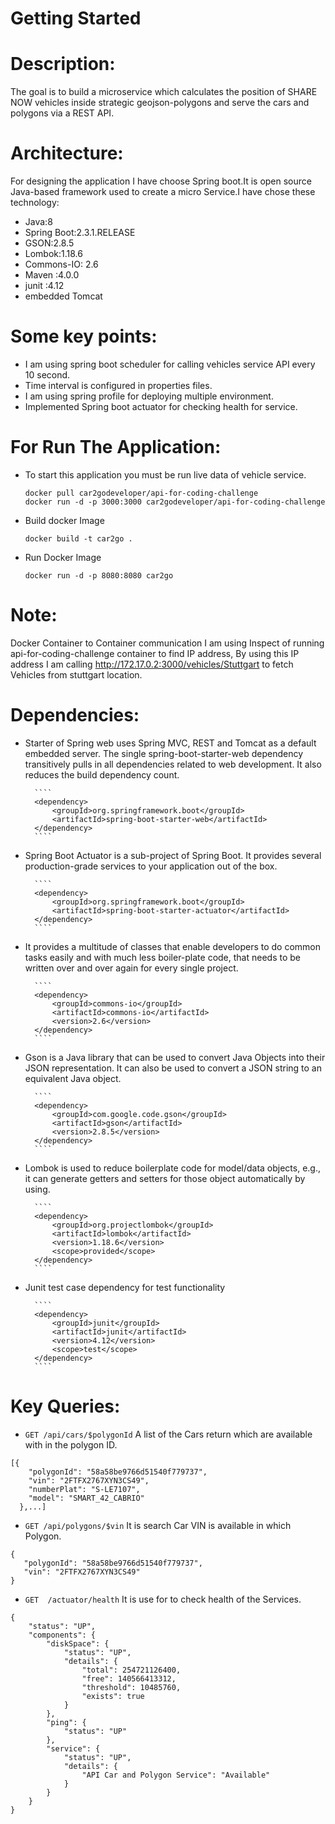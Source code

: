 # Getting Started

Description:
===========
  The goal is to build a microservice which calculates the position of SHARE NOW
  vehicles inside strategic geojson-polygons and serve the cars and polygons via a
  REST API.

Architecture:
============
For designing the application I have choose Spring boot.It is open source Java-based framework used to create a micro Service.I have chose these technology:

* Java:8
* Spring Boot:2.3.1.RELEASE
* GSON:2.8.5
* Lombok:1.18.6
* Commons-IO: 2.6 
* Maven :4.0.0
* junit :4.12
* embedded Tomcat

Some key points:
===============

* I am using spring boot scheduler for calling vehicles service API every 10 second.
* Time interval is configured in properties files.
* I am using spring profile for deploying multiple environment.
* Implemented Spring boot actuator for checking health for service.

For Run The Application:
=======================
* To start this application you must be run live data of vehicle service.

	````
	docker pull car2godeveloper/api-for-coding-challenge 
	docker run -d -p 3000:3000 car2godeveloper/api-for-coding-challenge
	````

* Build docker Image 

   ````
   docker build -t car2go .
   ````
   
* Run Docker Image

  ````
  docker run -d -p 8080:8080 car2go
  ````

Note:
=====
Docker Container to Container communication I am using Inspect of running api-for-coding-challenge container to find IP address,
By using this IP address I am calling http://172.17.0.2:3000/vehicles/Stuttgart to fetch Vehicles from stuttgart location.


Dependencies:
============

* Starter of Spring web uses Spring MVC, REST and Tomcat as a default embedded server. The single spring-boot-starter-web dependency transitively pulls in all dependencies related to web development. It also reduces the build dependency count.
  		
		````
		<dependency>
			<groupId>org.springframework.boot</groupId>
			<artifactId>spring-boot-starter-web</artifactId>
		</dependency>
		````
		
* Spring Boot Actuator is a sub-project of Spring Boot. It provides several production-grade services to your application out of the box.
      
     	````
		<dependency>
			<groupId>org.springframework.boot</groupId>
			<artifactId>spring-boot-starter-actuator</artifactId>
		</dependency>
		````
		
* It provides a multitude of classes that enable developers to do common tasks easily and with much less boiler-plate code, that needs to be written over and over again for every single project.
	
      	````
		<dependency>
			<groupId>commons-io</groupId>
			<artifactId>commons-io</artifactId>
			<version>2.6</version>
		</dependency>
		````
		
* Gson is a Java library that can be used to convert Java Objects into their JSON representation. It can also be used to convert a JSON string to an equivalent Java object.
		
		````
		<dependency>
			<groupId>com.google.code.gson</groupId>
			<artifactId>gson</artifactId>
			<version>2.8.5</version>
		</dependency>
		````
		
* Lombok is used to reduce boilerplate code for model/data objects, e.g., it can generate getters and setters for those object automatically by using.
		
		````
		<dependency>
			<groupId>org.projectlombok</groupId>
			<artifactId>lombok</artifactId>
			<version>1.18.6</version>
			<scope>provided</scope>
		</dependency>
		````
		
* Junit test case dependency for test functionality
		
		````
		<dependency>
			<groupId>junit</groupId>
			<artifactId>junit</artifactId>
			<version>4.12</version>
			<scope>test</scope>
		</dependency>
		````

Key Queries:
===========
* `GET /api/cars/$polygonId`
A list of the Cars return which are available with in the polygon ID.

````
[{
    "polygonId": "58a58be9766d51540f779737",
    "vin": "2FTFX2767XYN3CS49",
    "numberPlat": "S-LE7107",
    "model": "SMART_42_CABRIO"
  },...]
````

* `GET /api/polygons/$vin`
It is search Car VIN is available in which Polygon. 

````
{
   "polygonId": "58a58be9766d51540f779737",
   "vin": "2FTFX2767XYN3CS49"
}
````

* `GET  /actuator/health`
It is use for to check health of the Services.

````
{
    "status": "UP",
    "components": {
        "diskSpace": {
            "status": "UP",
            "details": {
                "total": 254721126400,
                "free": 140566413312,
                "threshold": 10485760,
                "exists": true
            }
        },
        "ping": {
            "status": "UP"
        },
        "service": {
            "status": "UP",
            "details": {
                "API Car and Polygon Service": "Available"
            }
        }
    }
}
````
